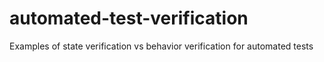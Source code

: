 # automated-test-verification
Examples of state verification vs behavior verification for automated tests
